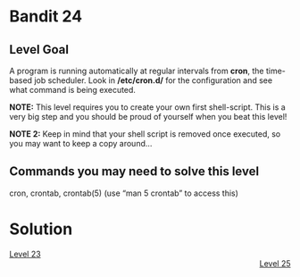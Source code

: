 <html>
<h1>Bandit 24</h1>

<h2 id="level-goal">Level Goal</h2>
<p>A program is running automatically at regular intervals from
<strong>cron</strong>, the time-based job scheduler. Look in <strong>/etc/cron.d/</strong> for
the configuration and see what command is being executed.</p>

<p><strong>NOTE:</strong> This level requires you to create your own first
shell-script. This is a very big step and you should be proud of
yourself when you beat this level!</p>

<p><strong>NOTE 2:</strong> Keep in mind that your shell script is removed once
executed, so you may want to keep a copy around…</p>

<h2 id="commands-you-may-need-to-solve-this-level">Commands you may need to solve this level</h2>
<p>cron, crontab, crontab(5) (use “man 5 crontab” to access this)</p>


<h1>Solution</h1>

<div style="text-align: left"><a href="./bandit23.md">Level 23</a></div>
<div style="text-align: right"><a href="./bandit25.md">Level 25</a></div>
</html>
